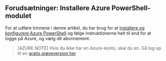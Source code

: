 ## <a name="prerequisite-install-the-azure-powershell-module"></a>Forudsætninger: Installere Azure PowerShell-modulet
For at udføre trinnene i denne artikel, du har brug for at [installere og konfigurere Azure PowerShell](../articles/powershell-install-configure.md) og følge instruktionerne helt til end for at logge på Azure, og vælg dit abonnement.

> [AZURE.NOTE] Hvis du ikke har en Azure-konto, skal du en. Gå log op til en [gratis prøveversion her](../articles/active-directory/sign-up-organization.md). 